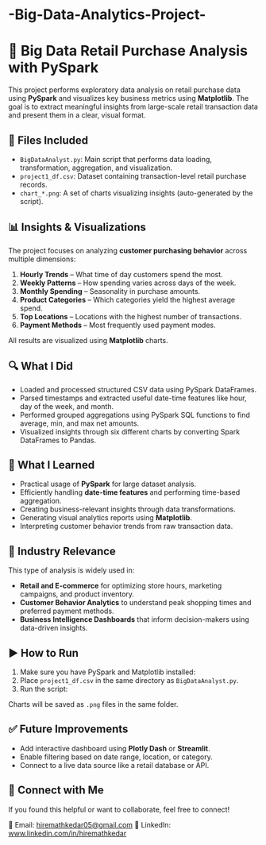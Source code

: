 # -Big-Data-Analytics-Project-

# 🛒 Big Data Retail Purchase Analysis with PySpark

This project performs exploratory data analysis on retail purchase data using **PySpark** and visualizes key business metrics using **Matplotlib**. The goal is to extract meaningful insights from large-scale retail transaction data and present them in a clear, visual format.

## 📁 Files Included

- `BigDataAnalyst.py`: Main script that performs data loading, transformation, aggregation, and visualization.
- `project1_df.csv`: Dataset containing transaction-level retail purchase records.
- `chart_*.png`: A set of charts visualizing insights (auto-generated by the script).

## 📊 Insights & Visualizations

The project focuses on analyzing **customer purchasing behavior** across multiple dimensions:

1. **Hourly Trends** – What time of day customers spend the most.
2. **Weekly Patterns** – How spending varies across days of the week.
3. **Monthly Spending** – Seasonality in purchase amounts.
4. **Product Categories** – Which categories yield the highest average spend.
5. **Top Locations** – Locations with the highest number of transactions.
6. **Payment Methods** – Most frequently used payment modes.

All results are visualized using **Matplotlib** charts.

## 🔍 What I Did

- Loaded and processed structured CSV data using PySpark DataFrames.
- Parsed timestamps and extracted useful date-time features like hour, day of the week, and month.
- Performed grouped aggregations using PySpark SQL functions to find average, min, and max net amounts.
- Visualized insights through six different charts by converting Spark DataFrames to Pandas.

## 🧠 What I Learned

- Practical usage of **PySpark** for large dataset analysis.
- Efficiently handling **date-time features** and performing time-based aggregation.
- Creating business-relevant insights through data transformations.
- Generating visual analytics reports using **Matplotlib**.
- Interpreting customer behavior trends from raw transaction data.

## 🏢 Industry Relevance

This type of analysis is widely used in:

- **Retail and E-commerce** for optimizing store hours, marketing campaigns, and product inventory.
- **Customer Behavior Analytics** to understand peak shopping times and preferred payment methods.
- **Business Intelligence Dashboards** that inform decision-makers using data-driven insights.

## ▶️ How to Run

1. Make sure you have PySpark and Matplotlib installed:
2. Place `project1_df.csv` in the same directory as `BigDataAnalyst.py`.
3. Run the script:

Charts will be saved as `.png` files in the same folder.

## ✅ Future Improvements

- Add interactive dashboard using **Plotly Dash** or **Streamlit**.
- Enable filtering based on date range, location, or category.
- Connect to a live data source like a retail database or API.

## 🙌 Connect with Me

If you found this helpful or want to collaborate, feel free to connect!

📧 Email: hiremathkedar05@gmail.com 
🔗 LinkedIn: www.linkedin.com/in/hiremathkedar
